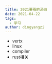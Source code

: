 ```yaml
---
title: 2021要看的源码
date: 2021-04-22
tags: 
  - 学习
author: dingyangzi
---
```


* vertx
* linux
* compiler
* rust相关